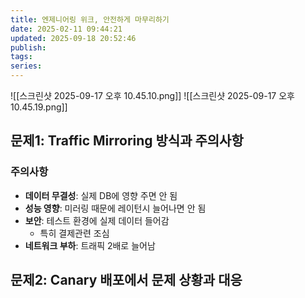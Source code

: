 ```yaml
---
title: 엔제니어링 위크, 안전하게 마무리하기
date: 2025-02-11 09:44:21
updated: 2025-09-18 20:52:46
publish:
tags:
series:
---
```



![[스크린샷 2025-09-17 오후 10.45.10.png]]
![[스크린샷 2025-09-17 오후 10.45.19.png]]
## 문제1: Traffic Mirroring 방식과 주의사항

### 주의사항
- **데이터 무결성**: 실제 DB에 영향 주면 안 됨
- **성능 영향**: 미러링 때문에 레이턴시 늘어나면 안 됨
- **보안**: 테스트 환경에 실제 데이터 들어감
	- 특히 결제관련 조심
- **네트워크 부하**: 트래픽 2배로 늘어남
## 문제2: Canary 배포에서 문제 상황과 대응
